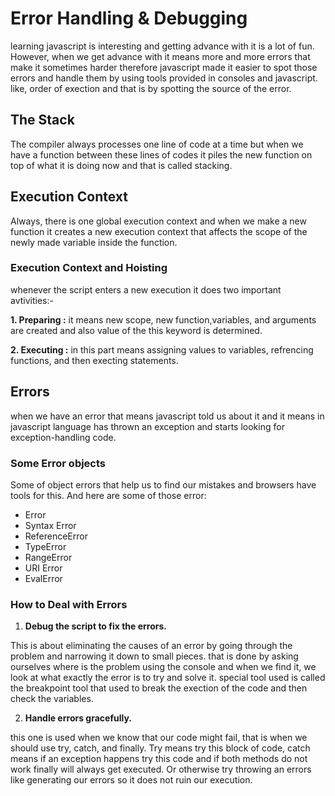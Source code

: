 # Error Handling & Debugging

learning javascript is interesting and getting advance with it is a lot of fun. However, when we get advance with it means more and more errors that make it sometimes harder therefore javascript made it easier to spot those errors and handle them by using tools provided in consoles and javascript. like, order of exection and that is by spotting the source of the error.


## The Stack
The compiler always processes one line of code at a time but when we have a function between these lines of codes it piles the new function on top of what it is doing now and that is called stacking.  


## Execution Context 

Always, there is one global execution context and when we make a new function it creates a new execution context that affects the scope of the newly made variable inside the function.

### Execution Context and Hoisting
whenever the script enters a new execution it does two important avtivities:-

   **1. Preparing :** it means new scope, new function,variables, and arguments are created and also value of the this keyword is determined.

   **2. Executing :** in this part means assigning values to variables, refrencing functions, and then execting statements.

## Errors
when we have an error that means javascript told us about it and it means in javascript language has thrown an exception and starts looking for exception-handling code. 

### Some Error objects
Some of object errors that help us to find our mistakes and browsers have tools for this. And here are some of those 
error:
* Error
* Syntax Error
* ReferenceError
* TypeError
* RangeError
* URI Error
* EvalError

### How to Deal with Errors

1. **Debug the script to fix the errors.**

This is about eliminating the causes of an error by going through the problem and narrowing it down to small pieces. that is done by asking ourselves where is the problem using the console and when we find it, we look at what exactly the error is to try and solve it. special tool used is called the breakpoint tool that used to break the exection of the code and then check the variables.

2. **Handle errors gracefully.**  

this one is used when we know that our code might fail, that is when we should use try, catch, and finally. Try means try this block of code, catch means if an exception happens try this code and if both methods do not work finally will always get executed. Or otherwise try throwing an errors like generating our errors so it does not ruin our execution.









